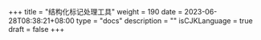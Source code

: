 +++
title = "结构化标记处理工具"
weight = 190
date = 2023-06-28T08:38:21+08:00
type = "docs"
description = ""
isCJKLanguage = true
draft = false
+++